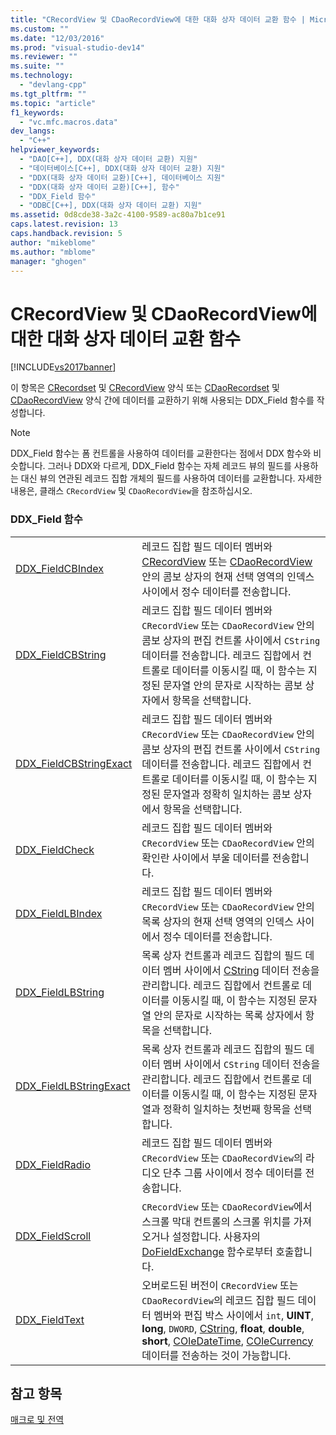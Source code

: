 ```yaml
---
title: "CRecordView 및 CDaoRecordView에 대한 대화 상자 데이터 교환 함수 | Microsoft Docs"
ms.custom: ""
ms.date: "12/03/2016"
ms.prod: "visual-studio-dev14"
ms.reviewer: ""
ms.suite: ""
ms.technology: 
  - "devlang-cpp"
ms.tgt_pltfrm: ""
ms.topic: "article"
f1_keywords: 
  - "vc.mfc.macros.data"
dev_langs: 
  - "C++"
helpviewer_keywords: 
  - "DAO[C++], DDX(대화 상자 데이터 교환) 지원"
  - "데이터베이스[C++], DDX(대화 상자 데이터 교환) 지원"
  - "DDX(대화 상자 데이터 교환)[C++], 데이터베이스 지원"
  - "DDX(대화 상자 데이터 교환)[C++], 함수"
  - "DDX_Field 함수"
  - "ODBC[C++], DDX(대화 상자 데이터 교환) 지원"
ms.assetid: 0d8cde38-3a2c-4100-9589-ac80a7b1ce91
caps.latest.revision: 13
caps.handback.revision: 5
author: "mikeblome"
ms.author: "mblome"
manager: "ghogen"
---
```

# CRecordView 및 CDaoRecordView에 대한 대화 상자 데이터 교환 함수
[!INCLUDE[vs2017banner](../../assembler/inline/includes/vs2017banner.md)]

이 항목은 [CRecordset](../../mfc/reference/crecordset-class.md) 및 [CRecordView](../../mfc/reference/crecordview-class.md) 양식 또는 [CDaoRecordset](../../mfc/reference/cdaorecordset-class.md) 및 [CDaoRecordView](../../mfc/reference/cdaorecordview-class.md) 양식 간에 데이터를 교환하기 위해 사용되는 DDX\_Field 함수를 작성합니다.  
  
> [!NOTE]
>  DDX\_Field 함수는 폼 컨트롤을 사용하여 데이터를 교환한다는 점에서 DDX 함수와 비슷합니다.  그러나 DDX와 다르게, DDX\_Field 함수는 자체 레코드 뷰의 필드를 사용하는 대신 뷰의 연관된 레코드 집합 개체의 필드를 사용하여 데이터를 교환합니다.  자세한 내용은, 클래스 `CRecordView` 및 `CDaoRecordView`을 참조하십시오.  
  
### DDX\_Field 함수  
  
|||  
|-|-|  
|[DDX\_FieldCBIndex](../Topic/DDX_FieldCBIndex.md)|레코드 집합 필드 데이터 멤버와 [CRecordView](../../mfc/reference/crecordview-class.md) 또는 [CDaoRecordView](../../mfc/reference/cdaorecordview-class.md) 안의 콤보 상자의 현재 선택 영역의 인덱스 사이에서 정수 데이터를 전송합니다.|  
|[DDX\_FieldCBString](../Topic/DDX_FieldCBString.md)|레코드 집합 필드 데이터 멤버와 `CRecordView` 또는 `CDaoRecordView` 안의 콤보 상자의 편집 컨트롤 사이에서 `CString` 데이터를 전송합니다.  레코드 집합에서 컨트롤로 데이터를 이동시킬 때, 이 함수는 지정된 문자열 안의 문자로 시작하는 콤보 상자에서 항목을 선택합니다.|  
|[DDX\_FieldCBStringExact](../Topic/DDX_FieldCBStringExact.md)|레코드 집합 필드 데이터 멤버와 `CRecordView` 또는 `CDaoRecordView` 안의 콤보 상자의 편집 컨트롤 사이에서 `CString` 데이터를 전송합니다.  레코드 집합에서 컨트롤로 데이터를 이동시킬 때, 이 함수는 지정된 문자열과 정확히 일치하는 콤보 상자에서 항목을 선택합니다.|  
|[DDX\_FieldCheck](../Topic/DDX_FieldCheck.md)|레코드 집합 필드 데이터 멤버와 `CRecordView` 또는 `CDaoRecordView` 안의 확인란 사이에서 부울 데이터를 전송합니다.|  
|[DDX\_FieldLBIndex](../Topic/DDX_FieldLBIndex.md)|레코드 집합 필드 데이터 멤버와 `CRecordView` 또는 `CDaoRecordView` 안의 목록 상자의 현재 선택 영역의 인덱스 사이에서 정수 데이터를 전송합니다.|  
|[DDX\_FieldLBString](../Topic/DDX_FieldLBString.md)|목록 상자 컨트롤과 레코드 집합의 필드 데이터 멤버 사이에서 [CString](../../atl-mfc-shared/reference/cstringt-class.md) 데이터 전송을 관리합니다.  레코드 집합에서 컨트롤로 데이터를 이동시킬 때, 이 함수는 지정된 문자열 안의 문자로 시작하는 목록 상자에서 항목을 선택합니다.|  
|[DDX\_FieldLBStringExact](../Topic/DDX_FieldLBStringExact.md)|목록 상자 컨트롤과 레코드 집합의 필드 데이터 멤버 사이에서 `CString` 데이터 전송을 관리합니다.  레코드 집합에서 컨트롤로 데이터를 이동시킬 때, 이 함수는 지정된 문자열과 정확히 일치하는 첫번째 항목을 선택합니다.|  
|[DDX\_FieldRadio](../Topic/DDX_FieldRadio.md)|레코드 집합 필드 데이터 멤버와 `CRecordView` 또는 `CDaoRecordView`의 라디오 단추 그룹 사이에서 정수 데이터를 전송합니다.|  
|[DDX\_FieldScroll](../Topic/DDX_FieldScroll.md)|`CRecordView` 또는 `CDaoRecordView`에서 스크롤 막대 컨트롤의 스크롤 위치를 가져오거나 설정합니다.  사용자의 [DoFieldExchange](../Topic/CDaoRecordset::DoFieldExchange.md) 함수로부터 호출합니다.|  
|[DDX\_FieldText](../Topic/DDX_FieldText.md)|오버로드된 버전이 `CRecordView` 또는 `CDaoRecordView`의 레코드 집합 필드 데이터 멤버와 편집 박스 사이에서 `int`, **UINT**, **long**, `DWORD`, [CString](../../atl-mfc-shared/reference/cstringt-class.md), **float**, **double**, **short**, [COleDateTime](../../atl-mfc-shared/reference/coledatetime-class.md), [COleCurrency](../../mfc/reference/colecurrency-class.md) 데이터를 전송하는 것이 가능합니다.|  
  
## 참고 항목  
 [매크로 및 전역](../../mfc/reference/mfc-macros-and-globals.md)